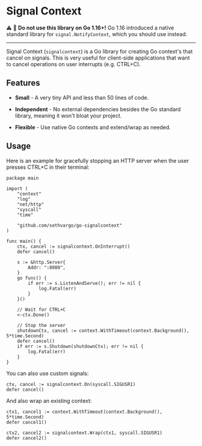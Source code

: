 # Signal Context

⚠️ 🛑 **Do not use this library on Go 1.16+!** Go 1.16 introduced a native standard library for `signal.NotifyContext`, which you should use instead.

---

Signal Context (`signalcontext`) is a Go library for creating Go context's that cancel on signals. This is very useful for client-side applications that want to cancel operations on user interrupts (e.g. CTRL+C).

## Features

- **Small** - A very tiny API and less than 50 lines of code.

- **Independent** - No external dependencies besides the Go standard library,
  meaning it won't bloat your project.

- **Flexible** - Use native Go contexts and extend/wrap as needed.

## Usage

Here is an example for gracefully stopping an HTTP server when the user presses
CTRL+C in their terminal:

```golang
package main

import (
	"context"
	"log"
	"net/http"
	"syscall"
	"time"

	"github.com/sethvargo/go-signalcontext"
)

func main() {
	ctx, cancel := signalcontext.OnInterrupt()
	defer cancel()

	s := &http.Server{
		Addr: ":8080",
	}
	go func() {
		if err := s.ListenAndServe(); err != nil {
			log.Fatal(err)
		}
	}()

	// Wait for CTRL+C
	<-ctx.Done()

	// Stop the server
	shutdownCtx, cancel := context.WithTimeout(context.Background(), 5*time.Second)
	defer cancel()
	if err := s.Shutdown(shutdownCtx); err != nil {
		log.Fatal(err)
	}
}
```

You can also use custom signals:

```golang
ctx, cancel := signalcontext.On(syscall.SIGUSR1)
defer cancel()
```

And also wrap an existing context:

```golang
ctx1, cancel1 := context.WithTimeout(context.Background(), 5*time.Second)
defer cancel1()

ctx2, cancel2 := signalcontext.Wrap(ctx1, syscall.SIGUSR1)
defer cancel2()
```
